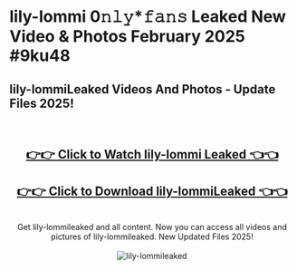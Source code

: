 # lily-lommi 0𝚗𝚕𝚢*𝚏𝚊𝚗𝚜 Leaked New Video & Photos February 2025 #9ku48

<h2>lily-lommiLeaked Videos And Photos - Update Files 2025!</h2>
<br>
<div align="center">
<h2><a href="https://mediaupload.pro?title=lily-lommi&ref=11F" rel="nofollow">👉👉 Click to Watch lily-lommi Leaked 👈👈</a></h2>
<h2><a href="https://mediaupload.pro?title=lily-lommi&ref=11F" rel="nofollow">👉👉 Click to Download lily-lommiLeaked 👈👈</a></h2>
<br>
Get lily-lommileaked and all content. Now you can access all videos and pictures of lily-lommileaked. New Updated Files 2025!
<br>
<br>
<a href="https://mediaupload.pro?title=lily-lommi&ref=11F" rel="nofollow" data-target="animated-image.originalLink"><img src="https://i.ibb.co/Gkj2r4b/banner.png" alt="lily-lommileaked" style="max-width: 100%; display: inline-block;" data-target="animated-image.originalImage"></a>
</div>
<br>

